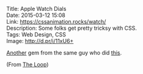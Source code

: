 Title: Apple Watch Dials  
Date: 2015-03-12 15:08  
Link: https://cssanimation.rocks/watch/  
Description: Some folks get pretty tricksy with CSS.  
Tags: Web Design, CSS  
Image: http://d.pr/i/11xU6+  

[Another][1] gem from the same guy who did [this][2].

(From [The Loop][3])

[1]: /2015/3/3/css-clocks "My link to another great pure CSS animation"
[2]: https://cssanimation.rocks/clocks/ "Another sweet CSS animation"
[3]: http://www.loopinsight.com/2015/03/12/apple-watch-activity-dial-in-css/ "Source post from The Loop"